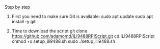 Step by step

1. First you need to make sure Git is available:
sudo apt update
sudo apt install -y git

2. Time to download the script git clone https://github.com/adamomd/ILI9488RPIScript.git
cd ILI9488RPIScript
chmod +x setup_ili9488.sh
sudo ./setup_ili9488.sh
